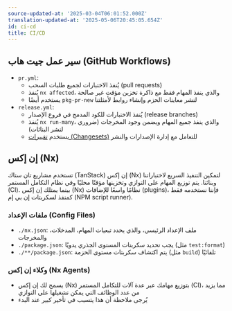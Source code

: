 ```yaml
---
source-updated-at: '2025-03-04T06:01:52.000Z'
translation-updated-at: '2025-05-06T20:45:05.654Z'
id: ci-cd
title: CI/CD
---
```

## سير عمل جيت هاب (GitHub Workflows)

- `pr.yml`:
    - يُنفذ الاختبارات لجميع طلبات السحب (pull requests)
    - يُنفذ `nx affected`، والذي ينفذ المهام فقط مع ذاكرة تخزين مؤقت غير صالحة
    - يستخدم أيضًا `pkg-pr-new` لنشر معاينات الحزم وإنشاء روابط لأمثلتنا
- `release.yml`:
    - يُنفذ الاختبارات للكود المدمج في فروع الإصدار (release branches)
    - يُنفذ `nx run-many`، والذي ينفذ جميع المهام ويضمن وجود المخرجات (ضروري لنشر البنائات)
    - يستخدم [تغييرات (Changesets)](https://github.com/changesets/changesets) للتعامل مع إدارة الإصدارات والنشر

## إن إكس (Nx)

تستخدم مشاريع تان ستاك (TanStack) إن إكس (Nx) لتمكين التنفيذ السريع لاختباراتنا وبنائنا. يتم توزيع المهام على التوازي وتخزينها مؤقتًا محليًا وفي نظام التكامل المستمر (CI). بينما يمتلك إن إكس (Nx) نظامًا واسعًا للإضافات (plugins)، فإننا نستخدمه فقط كمنفذ لسكربتات إن بي إم (NPM script runner).

### ملفات الإعداد (Config Files)

- `./nx.json`: ملف الإعداد الرئيسي، والذي يحدد تبعيات المهام، المدخلات، والمخرجات
- `./package.json`: يجب تحديد سكربتات المستوى الجذري يدويًا (مثل `test:format`)
- `./**/package.json`: يتم اكتشاف سكربتات مستوى الحزمة (مثل `build`) تلقائيًا

### وكلاء إن إكس (Nx Agents)

- يسمح لك إن إكس (Nx) بتوزيع مهامك عبر عدة آلات للتكامل المستمر (CI)، مما يزيد من عدد الوظائف التي يمكن تشغيلها على التوازي
- يُرجى ملاحظة أن هذا يتسبب في تأخير كبير عند البدء
